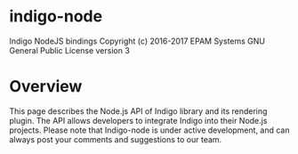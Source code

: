 # indigo-node
Indigo NodeJS bindings
Copyright (c) 2016-2017 EPAM Systems GNU General Public License version 3
# Overview
This page describes the Node.js API of Indigo library and its rendering plugin. The API allows developers to integrate Indigo into their Node.js projects.
Please note that Indigo-node is under active development, and can always post your comments and suggestions to our team.
